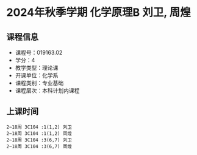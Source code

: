# 2024年秋季学期 化学原理B 刘卫, 周煌






## 课程信息

- 课程号：019163.02
- 学分：4
- 教学类型：理论课
- 开课单位：化学系
- 课程类别：专业基础
- 课程层次：本科计划内课程

## 上课时间

```
2~18周 3C104 :1(1,2) 刘卫
2~18周 3C104 :1(1,2) 周煌
2~18周 3C104 :3(6,7) 刘卫
2~18周 3C104 :3(6,7) 周煌
```


